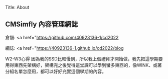 Title: About

## CMSimfly 內容管理網誌

倉儲: <a href="https://github.com/40923136-1/cd2022

網誌: <a href="https://40923136-1.github.io/cd2022/blog

W2-W3心得
因為我的SSD比較慢到，所以我上個禮拜才開始做，我先把這學期要用得東西先架構好，架構完之後覺得這堂課可以學到蠻多東西的，像WINK、或著分組名單怎麼用，都可以好好充實這個學期的內容。









